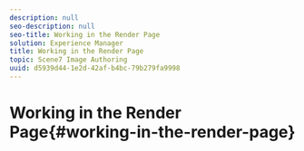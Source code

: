 ```yaml
---
description: null
seo-description: null
seo-title: Working in the Render Page
solution: Experience Manager
title: Working in the Render Page
topic: Scene7 Image Authoring
uuid: d5939d44-1e2d-42af-b4bc-79b279fa9998
---
```


# Working in the Render Page{#working-in-the-render-page}

